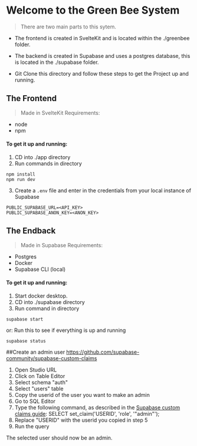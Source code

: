 # Welcome to the Green Bee System
> There are two main parts to this sytem. 

- The frontend is created in SvelteKit and is located within the ./greenbee folder.
- The backend is created in Supabase and uses a postgres database, this is located in the ./supabase folder. 

- Git Clone this directory and follow these steps to get the Project up and running.

## The Frontend 
> Made in SvelteKit
Requirements: 
- node
- npm

#### To get it up and running: 

1. CD into ./app directory
2. Run commands in directory

```
npm install
npm run dev
```
3. Create a `.env` file and enter in the credentials from your local instance of Supabase
```
PUBLIC_SUPABASE_URL=<API_KEY>
PUBLIC_SUPABASE_ANON_KEY=<ANON_KEY>
```

## The Endback
> Made in Supabase
Requirements: 
- Postgres
- Docker
- Supabase CLI (local)

#### To get it up and running: 

1. Start docker desktop.
2. CD into ./supabase directory
3. Run command in directory

```
supabase start
```

or:
Run this to see if everything is up and running

```
supabase status
```

##Create an admin user
https://github.com/supabase-community/supabase-custom-claims
1. Open Studio URL
2. Click on Table Editor
3. Select schema "auth"
4. Select "users" table
5. Copy the userid of the user you want to make an admin
6. Go to SQL Editor
7. Type the following command, as described in the [Supabase custom claims guide](https://github.com/supabase-community/supabase-custom-claims):
   SELECT set_claim('USERID', 'role', '"admin"');
8. Replace "USERID" with the userid you copied in step 5
9. Run the query

The selected user should now be an admin.






